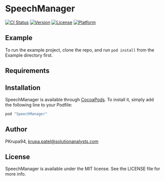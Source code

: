 # SpeechManager

[![CI Status](http://img.shields.io/travis/PKrupa94/SpeechManager.svg?style=flat)](https://travis-ci.org/PKrupa94/SpeechManager)
[![Version](https://img.shields.io/cocoapods/v/SpeechManager.svg?style=flat)](http://cocoapods.org/pods/SpeechManager)
[![License](https://img.shields.io/cocoapods/l/SpeechManager.svg?style=flat)](http://cocoapods.org/pods/SpeechManager)
[![Platform](https://img.shields.io/cocoapods/p/SpeechManager.svg?style=flat)](http://cocoapods.org/pods/SpeechManager)

## Example

To run the example project, clone the repo, and run `pod install` from the Example directory first.

## Requirements

## Installation

SpeechManager is available through [CocoaPods](http://cocoapods.org). To install
it, simply add the following line to your Podfile:

```ruby
pod "SpeechManager"
```
## Author

PKrupa94, krupa.patel@solutionanalysts.com

## License

SpeechManager is available under the MIT license. See the LICENSE file for more info.
